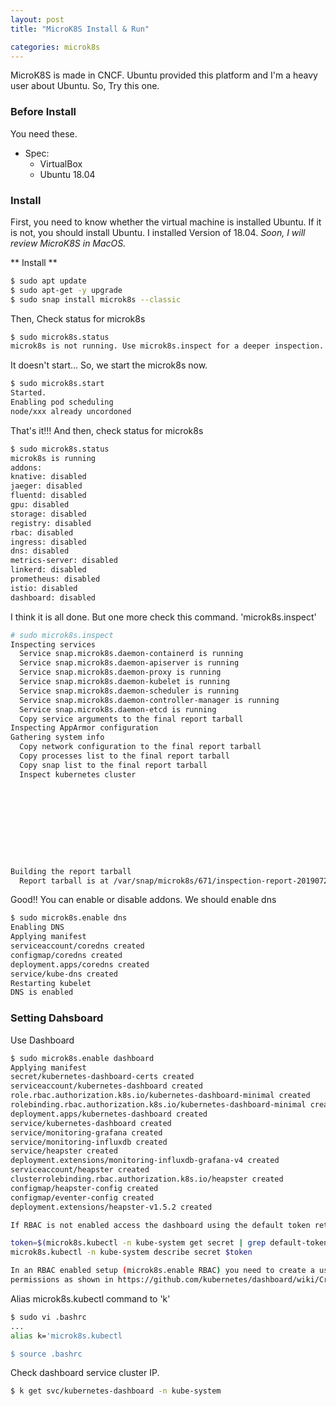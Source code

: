 ```yaml
---
layout: post
title: "MicroK8S Install & Run"

categories: microk8s
---
```


MicroK8S is made in CNCF. Ubuntu provided this platform and I'm a heavy user about Ubuntu. So, Try this one.

### Before Install
You need these.
* Spec:
	- VirtualBox
	- Ubuntu 18.04

### Install
First, you need to know whether the virtual machine is installed Ubuntu. If it is not, you should install Ubuntu. I installed Version of 18.04.
*Soon, I will review MicroK8S in MacOS.*

** Install **
```bash
$ sudo apt update
$ sudo apt-get -y upgrade
$ sudo snap install microk8s --classic
```

Then, Check status for microk8s
```bash
$ sudo microk8s.status
microk8s is not running. Use microk8s.inspect for a deeper inspection.
```

It doesn't start... So, we start the microk8s now.
```bash
$ sudo microk8s.start
Started.
Enabling pod scheduling
node/xxx already uncordoned
```

That's it!!! And then, check status for microk8s
```bash
$ sudo microk8s.status
microk8s is running
addons:
knative: disabled
jaeger: disabled
fluentd: disabled
gpu: disabled
storage: disabled
registry: disabled
rbac: disabled
ingress: disabled
dns: disabled
metrics-server: disabled
linkerd: disabled
prometheus: disabled
istio: disabled
dashboard: disabled
```

I think it is all done. But one more check this command. 'microk8s.inspect'
```bash
# sudo microk8s.inspect
Inspecting services
  Service snap.microk8s.daemon-containerd is running
  Service snap.microk8s.daemon-apiserver is running
  Service snap.microk8s.daemon-proxy is running
  Service snap.microk8s.daemon-kubelet is running
  Service snap.microk8s.daemon-scheduler is running
  Service snap.microk8s.daemon-controller-manager is running
  Service snap.microk8s.daemon-etcd is running
  Copy service arguments to the final report tarball
Inspecting AppArmor configuration
Gathering system info
  Copy network configuration to the final report tarball
  Copy processes list to the final report tarball
  Copy snap list to the final report tarball
  Inspect kubernetes cluster










Building the report tarball
  Report tarball is at /var/snap/microk8s/671/inspection-report-20190722_160306.tar.gz
```

Good!!
You can enable or disable addons.
We should enable dns
```bash
$ sudo microk8s.enable dns
Enabling DNS
Applying manifest
serviceaccount/coredns created
configmap/coredns created
deployment.apps/coredns created
service/kube-dns created
Restarting kubelet
DNS is enabled
```

### Setting Dahsboard
Use Dashboard
```bash
$ sudo microk8s.enable dashboard
Applying manifest
secret/kubernetes-dashboard-certs created
serviceaccount/kubernetes-dashboard created
role.rbac.authorization.k8s.io/kubernetes-dashboard-minimal created
rolebinding.rbac.authorization.k8s.io/kubernetes-dashboard-minimal created
deployment.apps/kubernetes-dashboard created
service/kubernetes-dashboard created
service/monitoring-grafana created
service/monitoring-influxdb created
service/heapster created
deployment.extensions/monitoring-influxdb-grafana-v4 created
serviceaccount/heapster created
clusterrolebinding.rbac.authorization.k8s.io/heapster created
configmap/heapster-config created
configmap/eventer-config created
deployment.extensions/heapster-v1.5.2 created

If RBAC is not enabled access the dashboard using the default token retrieved with:

token=$(microk8s.kubectl -n kube-system get secret | grep default-token | cut -d " " -f1)
microk8s.kubectl -n kube-system describe secret $token

In an RBAC enabled setup (microk8s.enable RBAC) you need to create a user with restricted
permissions as shown in https://github.com/kubernetes/dashboard/wiki/Creating-sample-user
```

Alias microk8s.kubectl command to 'k'
```bash
$ sudo vi .bashrc
...
alias k='microk8s.kubectl

$ source .bashrc
```


Check dashboard service cluster IP.
``` bash
$ k get svc/kubernetes-dashboard -n kube-system
```

